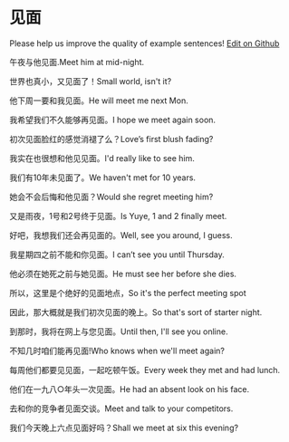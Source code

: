 # 见面

Please help us improve the quality of example sentences! [Edit on Github](https://github.com/jiyushe/jiyu-example-sentence-source/blob/main/chinese/jianmian_1.md)

<p><span class="chinese">午夜与他见面.</span><span class="english">Meet him at mid-night.</span></p>

<p><span class="chinese">世界也真小，又见面了！</span><span class="english">Small world, isn't it?</span></p>

<p><span class="chinese">他下周一要和我见面。</span><span class="english">He will meet me next Mon.</span></p>

<p><span class="chinese">我希望我们不久能够再见面。</span><span class="english">I hope we meet again soon.</span></p>

<p><span class="chinese">初次见面脸红的感觉消褪了么？</span><span class="english">Love’s first blush fading?</span></p>

<p><span class="chinese">我实在也很想和他见见面。</span><span class="english">I'd really like to see him.</span></p>

<p><span class="chinese">我们有10年未见面了。</span><span class="english">We haven't met for 10 years.</span></p>

<p><span class="chinese">她会不会后悔和他见面？</span><span class="english">Would she regret meeting him?</span></p>

<p><span class="chinese">又是雨夜，1号和2号终于见面。</span><span class="english">Is Yuye, 1 and 2 finally meet.</span></p>

<p><span class="chinese">好吧，我想我们还会再见面的。</span><span class="english">Well, see you around, I guess.</span></p>

<p><span class="chinese">我星期四之前不能和你见面。</span><span class="english">I can’t see you until Thursday.</span></p>

<p><span class="chinese">他必须在她死之前与她见面。</span><span class="english">He must see her before she dies.</span></p>

<p><span class="chinese">所以，这里是个绝好的见面地点，</span><span class="english">So it's the perfect meeting spot</span></p>

<p><span class="chinese">因此，那大概就是我们初次见面的晚上。</span><span class="english">So that's sort of starter night.</span></p>

<p><span class="chinese">到那时，我将在网上与您见面。</span><span class="english">Until then, I'll see you online.</span></p>

<p><span class="chinese">不知几时咱们能再见面!</span><span class="english">Who knows when we'll meet again?</span></p>

<p><span class="chinese">每周他们都要见见面，一起吃顿午饭。</span><span class="english">Every week they met and had lunch.</span></p>

<p><span class="chinese">他们在一九八○年头一次见面。</span><span class="english">He had an absent look on his face.</span></p>

<p><span class="chinese">去和你的竞争者见面交谈。</span><span class="english">Meet and talk to your competitors.</span></p>

<p><span class="chinese">我们今天晚上六点见面好吗？</span><span class="english">Shall we meet at six this evening?</span></p>

